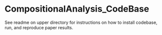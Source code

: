 # CompositionalAnalysis_CodeBase

See readme on upper directory for instructions on how to install codebase, run, and reproduce paper results.
